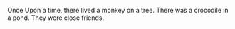 Once Upon a time, there lived a monkey on a tree.
There was a crocodile in a pond.
They were close friends.